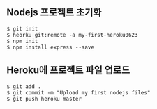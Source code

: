 ## Nodejs 프로젝트 초기화
```
$ git init
$ heorku git:remote -a my-first-heroku0623
$ npm init
$ npm install express --save
```

## Heroku에 프로젝트 파일 업로드
```
$ git add .
$ git commit -m "Upload my first nodejs files"
$ git push heroku master
```
